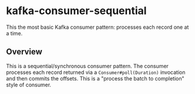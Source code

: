 # kafka-consumer-sequential

This the most basic Kafka consumer pattern: processes each record one at a time.


## Overview

This is a sequential/synchronous consumer pattern. The consumer processes each record returned via a `Consumer#poll(Duration)`
invocation and then commits the offsets. This is a "process the batch to completion" style of consumer.
